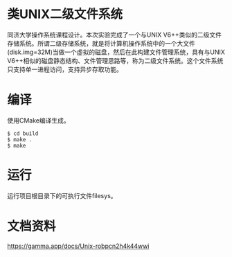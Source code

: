 # 类UNIX二级文件系统
同济大学操作系统课程设计。本次实验完成了一个与UNIX V6++类似的二级文件存储系统。所谓二级存储系统，就是将计算机操作系统中的一个大文件(disk.img=32M)当做一个虚拟的磁盘，然后在此构建文件管理系统，具有与UNIX V6++相似的磁盘静态结构、文件管理思路等，称为二级文件系统。这个文件系统只支持单一进程访问，支持异步存取功能。

# 编译
使用CMake编译生成。
```
$ cd build
$ make .
$ make
```
# 运行
运行项目根目录下的可执行文件filesys。

# 文档资料
https://gamma.app/docs/Unix-robpcn2h4k44wwi
